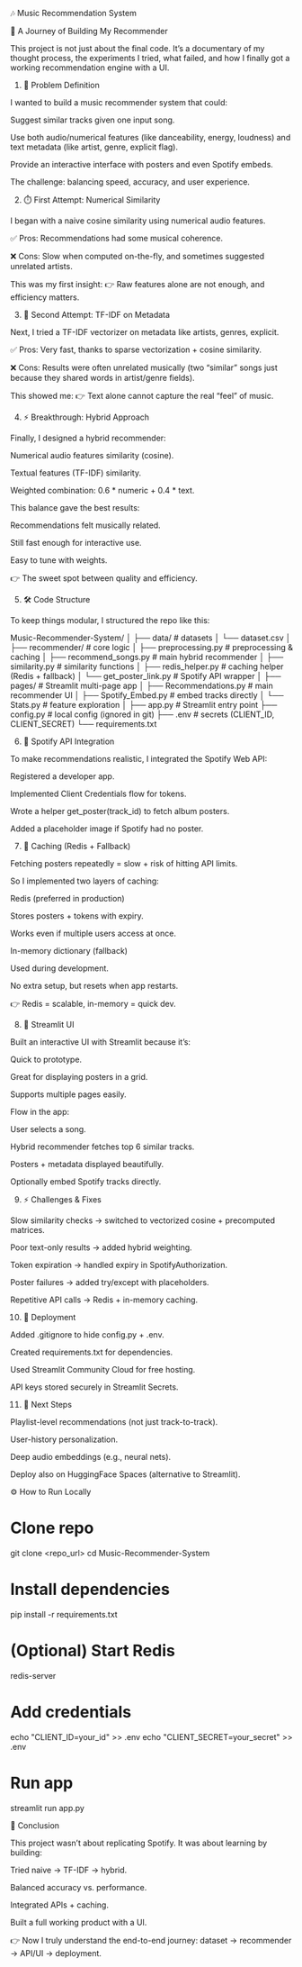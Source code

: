 🎶 Music Recommendation System

📖 A Journey of Building My Recommender

This project is not just about the final code. It’s a documentary of my thought process, the experiments I tried, what failed, and how I finally got a working recommendation engine with a UI.

1. 🎯 Problem Definition

I wanted to build a music recommender system that could:

Suggest similar tracks given one input song.

Use both audio/numerical features (like danceability, energy, loudness) and text metadata (like artist, genre, explicit flag).

Provide an interactive interface with posters and even Spotify embeds.

The challenge: balancing speed, accuracy, and user experience.

2. ⏱️ First Attempt: Numerical Similarity

I began with a naive cosine similarity using numerical audio features.

✅ Pros: Recommendations had some musical coherence.

❌ Cons: Slow when computed on-the-fly, and sometimes suggested unrelated artists.

This was my first insight:
👉 Raw features alone are not enough, and efficiency matters.

3. 📝 Second Attempt: TF-IDF on Metadata

Next, I tried a TF-IDF vectorizer on metadata like artists, genres, explicit.

✅ Pros: Very fast, thanks to sparse vectorization + cosine similarity.

❌ Cons: Results were often unrelated musically (two “similar” songs just because they shared words in artist/genre fields).

This showed me:
👉 Text alone cannot capture the real “feel” of music.

4. ⚡ Breakthrough: Hybrid Approach

Finally, I designed a hybrid recommender:

Numerical audio features similarity (cosine).

Textual features (TF-IDF) similarity.

Weighted combination: 0.6 * numeric + 0.4 * text.

This balance gave the best results:

Recommendations felt musically related.

Still fast enough for interactive use.

Easy to tune with weights.

👉 The sweet spot between quality and efficiency.

5. 🛠️ Code Structure

To keep things modular, I structured the repo like this:

Music-Recommender-System/
│
├── data/                     # datasets
│   └── dataset.csv
│
├── recommender/              # core logic
│   ├── preprocessing.py      # preprocessing & caching
│   ├── recommend_songs.py    # main hybrid recommender
│   ├── similarity.py         # similarity functions
│   ├── redis_helper.py       # caching helper (Redis + fallback)
│   └── get_poster_link.py    # Spotify API wrapper
│
├── pages/                    # Streamlit multi-page app
│   ├── Recommendations.py    # main recommender UI
│   ├── Spotify_Embed.py      # embed tracks directly
│   └── Stats.py              # feature exploration
│
├── app.py                    # Streamlit entry point
├── config.py                 # local config (ignored in git)
├── .env                      # secrets (CLIENT_ID, CLIENT_SECRET)
└── requirements.txt

6. 🔗 Spotify API Integration

To make recommendations realistic, I integrated the Spotify Web API:

Registered a developer app.

Implemented Client Credentials flow for tokens.

Wrote a helper get_poster(track_id) to fetch album posters.

Added a placeholder image if Spotify had no poster.

7. 💾 Caching (Redis + Fallback)

Fetching posters repeatedly = slow + risk of hitting API limits.

So I implemented two layers of caching:

Redis (preferred in production)

Stores posters + tokens with expiry.

Works even if multiple users access at once.

In-memory dictionary (fallback)

Used during development.

No extra setup, but resets when app restarts.

👉 Redis = scalable, in-memory = quick dev.

8. 🎨 Streamlit UI

Built an interactive UI with Streamlit because it’s:

Quick to prototype.

Great for displaying posters in a grid.

Supports multiple pages easily.

Flow in the app:

User selects a song.

Hybrid recommender fetches top 6 similar tracks.

Posters + metadata displayed beautifully.

Optionally embed Spotify tracks directly.

9. ⚡ Challenges & Fixes

Slow similarity checks → switched to vectorized cosine + precomputed matrices.

Poor text-only results → added hybrid weighting.

Token expiration → handled expiry in SpotifyAuthorization.

Poster failures → added try/except with placeholders.

Repetitive API calls → Redis + in-memory caching.

10. 🚀 Deployment

Added .gitignore to hide config.py + .env.

Created requirements.txt for dependencies.

Used Streamlit Community Cloud for free hosting.

API keys stored securely in Streamlit Secrets.

11. 📌 Next Steps

Playlist-level recommendations (not just track-to-track).

User-history personalization.

Deep audio embeddings (e.g., neural nets).

Deploy also on HuggingFace Spaces (alternative to Streamlit).

⚙️ How to Run Locally
# Clone repo
git clone <repo_url>
cd Music-Recommender-System

# Install dependencies
pip install -r requirements.txt

# (Optional) Start Redis
redis-server

# Add credentials
echo "CLIENT_ID=your_id" >> .env
echo "CLIENT_SECRET=your_secret" >> .env

# Run app
streamlit run app.py

🏁 Conclusion

This project wasn’t about replicating Spotify. It was about learning by building:

Tried naive → TF-IDF → hybrid.

Balanced accuracy vs. performance.

Integrated APIs + caching.

Built a full working product with a UI.

👉 Now I truly understand the end-to-end journey:
dataset → recommender → API/UI → deployment.
